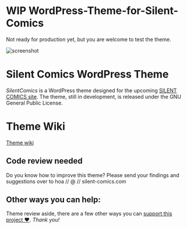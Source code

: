 WIP WordPress-Theme-for-Silent-Comics
=================================

Not ready for production yet, but you are welcome to test the theme.

![screenshot](http://silentcomics.com/images/screenshot.png)

# Silent Comics WordPress Theme

*SilentComics* is a WordPress theme designed for the upcoming [SILENT COMICS site](http://silent-comics.com). The theme, still in development, is released under the GNU General Public License.

# Theme Wiki
[Theme wiki](https://github.com/SilentComics/Silent-Comics-Wordpress-Theme/wiki/SilentComic-WordPress-Theme-wiki)

## Code review needed
Do you know how to improve this theme? Please send your findings and suggestions over to hoa // @ // silent-comics.com

## Other ways you can help:
Theme review aside, there are a few other ways you can [support this project ♥](http://silentcomics.com/subscribe/). *Thank you!*
